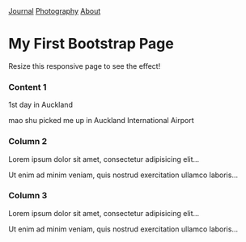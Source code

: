 <!DOCTYPE html>
<html lang="en">
<head>
<!-- Favicon -->

  <title>My Journal</title>
  <meta charset="utf-8">
  <meta name="viewport" content="width=device-width, initial-scale=1">

<!-- CSS -->
  <link rel="stylesheet" href="css/main.css">
  <link rel="stylesheet" href="css/bootstrap.css">
  
</head>

<body>

<div class="navbar">
  <a href="#Journal">Journal</a>
  <a href="#Photography">Photography</a>
  <a href="#About">About</a>
</div>

<div class="container-fluid p-5 bg-primary text-white text-center">
  <h1>My First Bootstrap Page</h1>
  <p>Resize this responsive page to see the effect!</p> 
</div>
  
<div class="container mt-5">
  <div class="row">
    <div class="col-sm-4">
      <h3>Content 1</h3>
      <p>1st day in Auckland</p>
      <p>mao shu picked me up in Auckland International Airport</p>
    </div>
    <div class="col-sm-4">
      <h3>Column 2</h3>
      <p>Lorem ipsum dolor sit amet, consectetur adipisicing elit...</p>
      <p>Ut enim ad minim veniam, quis nostrud exercitation ullamco laboris...</p>
    </div>
    <div class="col-sm-4">
      <h3>Column 3</h3>        
      <p>Lorem ipsum dolor sit amet, consectetur adipisicing elit...</p>
      <p>Ut enim ad minim veniam, quis nostrud exercitation ullamco laboris...</p>
    </div>
  </div>
</div>

</body>
</html>
